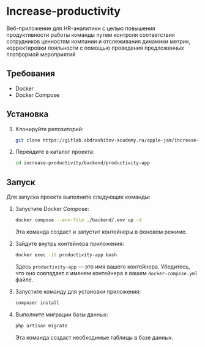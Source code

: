 # Increase-productivity

Веб-приложение для HR-аналитики с целью повышения продуктивности работы команды путем контроля соответствия сотрудников ценностям компании и отслеживания динамики метрик, корректировки лояльности с помощью проведения предложенных платформой мероприятий

## Требования

- Docker
- Docker Compose

## Установка

1. Клонируйте репозиторий:

   ```bash
   git clone https://gitlab.abdrashitov-academy.ru/apple-jam/increase-productivity.git
   ```

2. Перейдите в каталог проекта:

   ```bash
   cd increase-productivity/backend/productivity-app
   ```

## Запуск

Для запуска проекта выполните следующие команды:

1. Запустите Docker Compose:

   ```bash
   docker compose --env-file ./backend/.env up -d
   ```

   Эта команда создаст и запустит контейнеры в фоновом режиме.

2. Зайдите внутрь контейнера приложения:

   ```bash
   docker exec -it productivity-app bash
   ```

   Здесь `productivity-app` — это имя вашего контейнера. Убедитесь, что оно совпадает с именем контейнера в вашем `docker-compose.yml` файле.

3. Запустите команду для установки приложения:

   ```bash
   composer install
   ```

4. Выполните миграции базы данных:

   ```bash
   php artisan migrate
   ```

   Эта команда создаст необходимые таблицы в базе данных.

